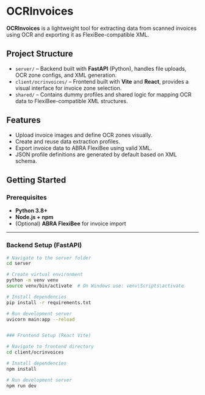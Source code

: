 # OCRInvoices

**OCRInvoices** is a lightweight tool for extracting data from scanned invoices using OCR and exporting it as FlexiBee-compatible XML.

## Project Structure

- `server/` – Backend built with **FastAPI** (Python), handles file uploads, OCR zone configs, and XML generation.
- `client/ocrinvoices/` – Frontend built with **Vite** and **React**, provides a visual interface for invoice zone selection.
- `shared/` – Contains dummy profiles and shared logic for mapping OCR data to FlexiBee-compatible XML structures.

## Features

- Upload invoice images and define OCR zones visually.
- Create and reuse data extraction profiles.
- Export invoice data to ABRA FlexiBee using valid XML.
- JSON profile definitions are generated by default based on XML schema.

## Getting Started

### Prerequisites

- **Python 3.8+**
- **Node.js + npm**
- (Optional) **ABRA FlexiBee** for invoice import

---

### Backend Setup (FastAPI)

```bash
# Navigate to the server folder
cd server

# Create virtual environment
python -m venv venv
source venv/bin/activate  # On Windows use: venv\Scripts\activate

# Install dependencies
pip install -r requirements.txt

# Run development server
uvicorn main:app --reload


### Frontend Setup (React Vite)

# Navigate to frontend directory
cd client/ocrinvoices

# Install dependencies
npm install

# Run development server
npm run dev
